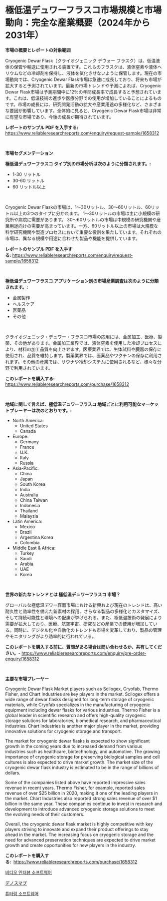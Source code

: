 <p><h1>極低温デュワーフラスコ市場規模と市場動向：完全な産業概要（2024年から2031年）</h1></p><p><strong>市場の概要とレポートの対象範囲</strong></p>
<p><p>Cryogenic Dewar Flask（クライオジェニック デウォー フラスク）は、低温液体の保管や輸送に使用される装置です。これらのフラスクは、液体窒素や液体ヘリウムなどの冷却剤を保持し、液体を気化させないように保管します。現在の市場動向では、Cryogenic Dewar Flask市場は急速に成長しており、将来も市場が拡大すると予測されています。最新の市場トレンドや予測によれば、Cryogenic Dewar Flask市場は予測期間中に12％の年間成長率で成長すると予想されています。これは、低温技術の進歩や医療分野での使用が増加していることによるものです。市場の成長には、研究開発活動の拡大や産業用途の多様化など、さまざまな要因が影響しています。全体的に見ると、Cryogenic Dewar Flask市場は非常に有望な市場であり、今後の成長が期待されています。</p></p>
<p><strong>レポートのサンプル PDF を入手する:</strong> <a href="https://www.reliableresearchreports.com/enquiry/request-sample/1658312">https://www.reliableresearchreports.com/enquiry/request-sample/1658312</a></p>
<p>&nbsp;</p>
<p><strong>市場セグメンテーション</strong></p>
<p><strong>極低温デュワーフラスコ タイプ別の市場分析は次のように分類されます。:</strong></p>
<p><ul><li>1-30 リットル</li><li>30-60 リットル</li><li>60 リットル以上</li></ul></p>
<p>&nbsp;</p>
<p><p>Cryogenic Dewar Flaskの市場は、1〜30リットル、30〜60リットル、60リットル以上の3つのタイプに分かれます。 1〜30リットルの市場は主に小規模の研究所や病院に需要があります。 30〜60リットルの市場は中規模の研究機関や産業用途向けの需要が高まっています。一方、60リットル以上の市場は大規模な科学研究機関や製造プロセスにおいて重要な役割を果たしています。それぞれの市場は、異なる規模や用途に合わせた製品や機能を提供しています。</p></p>
<p><strong>レポートのサンプル PDF を入手する:</strong>&nbsp;<a href="https://www.reliableresearchreports.com/enquiry/request-sample/1658312">https://www.reliableresearchreports.com/enquiry/request-sample/1658312</a></p>
<p>&nbsp;</p>
<p><strong> 極低温デュワーフラスコ アプリケーション別の市場産業調査は次のように分類されます。:</strong></p>
<p><ul><li>金属製作</li><li>ヘルスケア</li><li>医薬品</li><li>その他</li></ul></p>
<p>&nbsp;</p>
<p><p>クライオジェニック・デュワー・フラスコ市場の応用には、金属加工、医療、製薬、その他があります。金属加工業界では、液体窒素を使用した冷却プロセスにより、材料の加工品質を向上させます。医療業界では、生体試料や臓器の保存に使用され、品質を維持します。製薬業界では、医薬品やワクチンの保存に利用されます。その他の産業では、サウナや冷却システムに使用されるなど、様々な分野で利用されています。</p></p>
<p><strong>このレポートを購入する:</strong>&nbsp; <a href="https://www.reliableresearchreports.com/purchase/1658312">https://www.reliableresearchreports.com/purchase/1658312</a></p>
<p>&nbsp;</p>
<p><strong>地域に関して言えば、極低温デュワーフラスコ 地域ごとに利用可能なマーケットプレーヤーは次のとおりです。:</strong></p>
<p><ul>
    <li>
        North America:
        <ul>
            <li>United States</li>
            <li>Canada</li>
        </ul>
    </li>
    <li>
        Europe:
        <ul>
            <li>Germany</li>
            <li>France</li>
            <li>U.K.</li>
            <li>Italy</li>
            <li>Russia</li>
        </ul>
    </li>
    <li>
        Asia-Pacific:
        <ul>
            <li>China</li>
            <li>Japan</li>
            <li>South Korea</li>
            <li>India</li>
            <li>Australia</li>
            <li>China Taiwan</li>
            <li>Indonesia</li>
            <li>Thailand</li>
            <li>Malaysia</li>
        </ul>
    </li>
    <li>
        Latin America:
        <ul>
            <li>Mexico</li>
            <li>Brazil</li>
            <li>Argentina Korea</li>
            <li>Colombia</li>
        </ul>
    </li>
    <li>
        Middle East & Africa:
        <ul>
            <li>Turkey</li>
            <li>Saudi</li>
            <li>Arabia</li>
            <li>UAE</li>
            <li>Korea</li>
        </ul>
    </li>
    </ul></p>
<p>&nbsp;</p>
<p><strong>世界の新たなトレンドとは 極低温デュワーフラスコ 市場？</strong></p>
<p><p>グローバルな極低温デワー容器市場における新興および現在のトレンドは、高い耐久性と効率性を備えた新素材の採用、さらなる製品の多様化とカスタマイズ、そして持続可能性と環境への配慮が挙げられる。また、極低温技術の発展により需要が拡大しており、医療、航空宇宙、研究などの産業での使用が増加している。同時に、デジタル化や自動化のトレンドも市場を変革しており、製品の管理やモニタリングがより効率的に行われている。</p></p>
<p><strong>このレポートを購入する前に、質問がある場合は問い合わせるか、共有してください。</strong>- <a href="https://www.reliableresearchreports.com/enquiry/pre-order-enquiry/1658312">https://www.reliableresearchreports.com/enquiry/pre-order-enquiry/1658312</a></p>
<p>&nbsp;</p>
<p><strong>主要な市場プレーヤー</strong></p>
<p><p>Cryogenic Dewar Flask Market players such as Scilogex, Cryofab, Thermo Fisher, and Chart Industries are key players in the market. Scilogex offers a wide range of dewar flasks designed for long-term storage of cryogenic materials, while Cryofab specializes in the manufacturing of cryogenic equipment including dewar flasks for various industries. Thermo Fisher is a global leader in scientific research and offers high-quality cryogenic storage solutions for laboratories, biomedical research, and pharmaceutical industries. Chart Industries is another major player in the market, providing innovative solutions for cryogenic storage and transport.</p><p>The market for cryogenic dewar flasks is expected to show significant growth in the coming years due to increased demand from various industries such as healthcare, biotechnology, and automotive. The growing importance of cryogenic storage for preserving biological samples and cell cultures is also expected to drive market growth. The market size of the cryogenic dewar flask industry is estimated to be in the range of billions of dollars.</p><p>Some of the companies listed above have reported impressive sales revenue in recent years. Thermo Fisher, for example, reported sales revenue of over $25 billion in 2020, making it one of the leading players in the market. Chart Industries also reported strong sales revenue of over $1 billion in the same year. These companies continue to invest in research and development to introduce advanced cryogenic storage solutions to meet the evolving needs of their customers.</p><p>Overall, the cryogenic dewar flask market is highly competitive with key players striving to innovate and expand their product offerings to stay ahead in the market. The increasing focus on cryogenic storage and the need for advanced preservation techniques are expected to drive market growth and create opportunities for new players in the industry.</p></p>
<p><strong>このレポートを購入する:</strong>&nbsp;&nbsp;<a href="https://www.reliableresearchreports.com/purchase/1658312">https://www.reliableresearchreports.com/purchase/1658312</a></p>
<p><p><a href="https://github.com/JeromeRtyau89966/Market-Research-Report-List-1/blob/main/890246611502.md">비디오 인터뷰 소프트웨어</a></p><p><a href="https://github.com/AriMuller2009/Market-Research-Report-List-1/blob/main/711831612211.md">デノスマブ</a></p><p><a href="https://github.com/TimmyMann6767/Market-Research-Report-List-1/blob/main/627112011501.md">튜터링 소프트웨어</a></p></p>